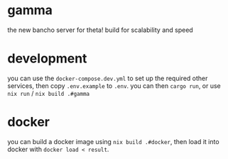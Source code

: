 # gamma
the new bancho server for theta! build for scalability and speed

# development

you can use the `docker-compose.dev.yml` to set up the required other services, then copy `.env.example` to `.env`.
you can then `cargo run`, or use `nix run` / `nix build .#gamma`

# docker

you can build a docker image using `nix build .#docker`, then load it into docker with `docker load < result`.
